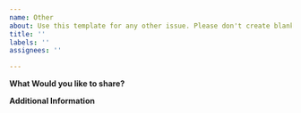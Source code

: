 ```yaml
---
name: Other
about: Use this template for any other issue. Please don't create blank issues.
title: ''
labels: ''
assignees: ''

---
```


**What Would you like to share?**

**Additional Information**
